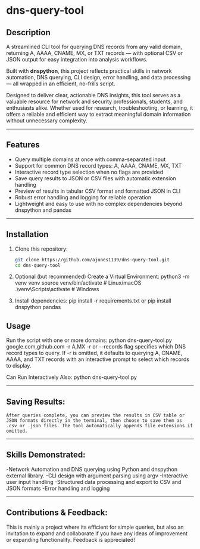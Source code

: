 # dns-query-tool

## Description

A streamlined CLI tool for querying DNS records from any valid domain, returning A, AAAA, CNAME, MX, or TXT records — with optional CSV or JSON output for easy integration into analysis workflows.  

Built with **dnspython**, this project reflects practical skills in network automation, DNS querying, CLI design, error handling, and data processing — all wrapped in an efficient, no-frills script.  

Designed to deliver clear, actionable DNS insights, this tool serves as a valuable resource for network and security professionals, students, and enthusiasts alike. Whether used for research, troubleshooting, or learning, it offers a reliable and efficient way to extract meaningful domain information without unnecessary complexity.

---

## Features

- Query multiple domains at once with comma-separated input  
- Support for common DNS record types: A, AAAA, CNAME, MX, TXT  
- Interactive record type selection when no flags are provided  
- Save query results to JSON or CSV files with automatic extension handling  
- Preview of results in tabular CSV format and formatted JSON in CLI  
- Robust error handling and logging for reliable operation  
- Lightweight and easy to use with no complex dependencies beyond dnspython and pandas  

---

## Installation

1. Clone this repository:

   ```bash
   git clone https://github.com/ajones1139/dns-query-tool.git
   cd dns-query-tool
2. Optional (but recommended) Create a Virtual Environment:
  python3 -m venv venv
  source venv/bin/activate  # Linux/macOS
  .\venv\Scripts\activate   # Windows

3. Install dependencies:
   pip install -r requirements.txt or pip install dnspython pandas

## Usage

Run the script with one or more domains:
    python dns-query-tool.py google.com,github.com -r A,MX
    -r or --records flag specifies which DNS record types to query.
    If -r is omitted, it defaults to querying A, CNAME, AAAA, and TXT records with an interactive prompt to select which records to display.

Can Run Interactively Also:
    python dns-query-tool.py

---

## Saving Results:
    After queries complete, you can preview the results in CSV table or JSON formats directly in the terminal, then choose to save them as .csv or .json files. The tool automatically appends file extensions if omitted.

---

## Skills Demonstrated:
  -Network Automation and DNS querying using Python and dnspython external library.
  -CLI design with argument parsing using argv
  -Interactive user input handling
  -Structured data processing and export to CSV and JSON formats
  -Error handling and logging

---

## Contributions & Feedback:

This is mainly a project where its efficient for simple queries, but also an invitation to expand and collaborate if you have any ideas of improvement or expanding functionality. Feedback is appreciated!
